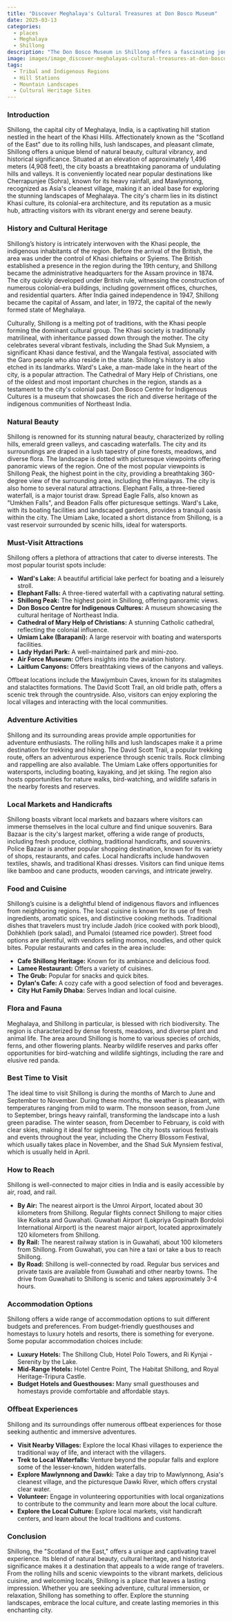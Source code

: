 ```yaml
---
title: "Discover Meghalaya's Cultural Treasures at Don Bosco Museum"
date: 2025-03-13
categories:
  - places
  - Meghalaya
  - Shillong
description: "The Don Bosco Museum in Shillong offers a fascinating journey through the cultural and historical heritage of Meghalaya. It houses artifacts, photographs, and traditional attire showcasing the diverse communities of the region."
image: images/image_discover-meghalayas-cultural-treasures-at-don-bosco-museum.png
tags: 
  - Tribal and Indigenous Regions
  - Hill Stations
  - Mountain Landscapes
  - Cultural Heritage Sites
---
```



### **Introduction**

Shillong, the capital city of Meghalaya, India, is a captivating hill station nestled in the heart of the Khasi Hills. Affectionately known as the "Scotland of the East" due to its rolling hills, lush landscapes, and pleasant climate, Shillong offers a unique blend of natural beauty, cultural vibrancy, and historical significance. Situated at an elevation of approximately 1,496 meters (4,908 feet), the city boasts a breathtaking panorama of undulating hills and valleys. It is conveniently located near popular destinations like Cherrapunjee (Sohra), known for its heavy rainfall, and Mawlynnong, recognized as Asia's cleanest village, making it an ideal base for exploring the stunning landscapes of Meghalaya. The city's charm lies in its distinct Khasi culture, its colonial-era architecture, and its reputation as a music hub, attracting visitors with its vibrant energy and serene beauty.

### **History and Cultural Heritage**

Shillong’s history is intricately interwoven with the Khasi people, the indigenous inhabitants of the region.  Before the arrival of the British, the area was under the control of Khasi chieftains or Syiems.  The British established a presence in the region during the 19th century, and Shillong became the administrative headquarters for the Assam province in 1874.  The city quickly developed under British rule, witnessing the construction of numerous colonial-era buildings, including government offices, churches, and residential quarters.  After India gained independence in 1947, Shillong became the capital of Assam, and later, in 1972, the capital of the newly formed state of Meghalaya.

Culturally, Shillong is a melting pot of traditions, with the Khasi people forming the dominant cultural group. The Khasi society is traditionally matrilineal, with inheritance passed down through the mother. The city celebrates several vibrant festivals, including the Shad Suk Mynsiem, a significant Khasi dance festival, and the Wangala festival, associated with the Garo people who also reside in the state.   Shillong's history is also etched in its landmarks.  Ward's Lake, a man-made lake in the heart of the city, is a popular attraction. The Cathedral of Mary Help of Christians, one of the oldest and most important churches in the region, stands as a testament to the city's colonial past.  Don Bosco Centre for Indigenous Cultures is a museum that showcases the rich and diverse heritage of the indigenous communities of Northeast India.

### **Natural Beauty**

Shillong is renowned for its stunning natural beauty, characterized by rolling hills, emerald green valleys, and cascading waterfalls. The city and its surroundings are draped in a lush tapestry of pine forests, meadows, and diverse flora.  The landscape is dotted with picturesque viewpoints offering panoramic views of the region.   One of the most popular viewpoints is Shillong Peak, the highest point in the city, providing a breathtaking 360-degree view of the surrounding area, including the Himalayas.  The city is also home to several natural attractions.  Elephant Falls, a three-tiered waterfall, is a major tourist draw.  Spread Eagle Falls, also known as "Umkhen Falls", and Beadon Falls offer picturesque settings.  Ward's Lake, with its boating facilities and landscaped gardens, provides a tranquil oasis within the city. The Umiam Lake, located a short distance from Shillong, is a vast reservoir surrounded by scenic hills, ideal for watersports.

### **Must-Visit Attractions**

Shillong offers a plethora of attractions that cater to diverse interests.   The most popular tourist spots include:

*   **Ward's Lake:** A beautiful artificial lake perfect for boating and a leisurely stroll.
*   **Elephant Falls:** A three-tiered waterfall with a captivating natural setting.
*   **Shillong Peak:** The highest point in Shillong, offering panoramic views.
*   **Don Bosco Centre for Indigenous Cultures:** A museum showcasing the cultural heritage of Northeast India.
*   **Cathedral of Mary Help of Christians:** A stunning Catholic cathedral, reflecting the colonial influence.
*   **Umiam Lake (Barapani):** A large reservoir with boating and watersports facilities.
*   **Lady Hydari Park:** A well-maintained park and mini-zoo.
*   **Air Force Museum:** Offers insights into the aviation history.
*   **Laitlum Canyons:** Offers breathtaking views of the canyons and valleys.

Offbeat locations include the Mawjymbuin Caves, known for its stalagmites and stalactites formations.  The David Scott Trail, an old bridle path, offers a scenic trek through the countryside.  Also, visitors can enjoy exploring the local villages and interacting with the local communities.

### **Adventure Activities**

Shillong and its surrounding areas provide ample opportunities for adventure enthusiasts. The rolling hills and lush landscapes make it a prime destination for trekking and hiking.   The David Scott Trail, a popular trekking route, offers an adventurous experience through scenic trails.  Rock climbing and rappelling are also available. The Umiam Lake offers opportunities for watersports, including boating, kayaking, and jet skiing. The region also hosts opportunities for nature walks, bird-watching, and wildlife safaris in the nearby forests and reserves.

### **Local Markets and Handicrafts**

Shillong boasts vibrant local markets and bazaars where visitors can immerse themselves in the local culture and find unique souvenirs.   Bara Bazaar is the city's largest market, offering a wide range of products, including fresh produce, clothing, traditional handicrafts, and souvenirs. Police Bazaar is another popular shopping destination, known for its variety of shops, restaurants, and cafes.  Local handicrafts include handwoven textiles, shawls, and traditional Khasi dresses. Visitors can find unique items like bamboo and cane products, wooden carvings, and intricate jewelry.

### **Food and Cuisine**

Shillong’s cuisine is a delightful blend of indigenous flavors and influences from neighboring regions. The local cuisine is known for its use of fresh ingredients, aromatic spices, and distinctive cooking methods.   Traditional dishes that travelers must try include Jadoh (rice cooked with pork blood), Dohkhlieh (pork salad), and Pumaloi (steamed rice powder).  Street food options are plentiful, with vendors selling momos, noodles, and other quick bites. Popular restaurants and cafes in the area include:

*   **Cafe Shillong Heritage:** Known for its ambiance and delicious food.
*   **Lamee Restaurant:** Offers a variety of cuisines.
*   **The Grub:** Popular for snacks and quick bites.
*   **Dylan's Cafe:** A cozy cafe with a good selection of food and beverages.
*   **City Hut Family Dhaba:** Serves Indian and local cuisine.

### **Flora and Fauna**

Meghalaya, and Shillong in particular, is blessed with rich biodiversity.   The region is characterized by dense forests, meadows, and diverse plant and animal life.  The area around Shillong is home to various species of orchids, ferns, and other flowering plants. Nearby wildlife reserves and parks offer opportunities for bird-watching and wildlife sightings, including the rare and elusive red panda.

### **Best Time to Visit**

The ideal time to visit Shillong is during the months of March to June and September to November.  During these months, the weather is pleasant, with temperatures ranging from mild to warm. The monsoon season, from June to September, brings heavy rainfall, transforming the landscape into a lush green paradise. The winter season, from December to February, is cold with clear skies, making it ideal for sightseeing.  The city hosts various festivals and events throughout the year, including the Cherry Blossom Festival, which usually takes place in November, and the Shad Suk Mynsiem festival, which is usually held in April.

### **How to Reach**

Shillong is well-connected to major cities in India and is easily accessible by air, road, and rail.  

*   **By Air:** The nearest airport is the Umroi Airport, located about 30 kilometers from Shillong. Regular flights connect Shillong to major cities like Kolkata and Guwahati. Guwahati Airport (Lokpriya Gopinath Bordoloi International Airport) is the nearest major airport, located approximately 120 kilometers from Shillong.
*   **By Rail:** The nearest railway station is in Guwahati, about 100 kilometers from Shillong. From Guwahati, you can hire a taxi or take a bus to reach Shillong.
*   **By Road:** Shillong is well-connected by road. Regular bus services and private taxis are available from Guwahati and other nearby towns. The drive from Guwahati to Shillong is scenic and takes approximately 3-4 hours.

### **Accommodation Options**

Shillong offers a wide range of accommodation options to suit different budgets and preferences.  From budget-friendly guesthouses and homestays to luxury hotels and resorts, there is something for everyone.  Some popular accommodation choices include:

*   **Luxury Hotels:** The Shillong Club, Hotel Polo Towers, and Ri Kynjai - Serenity by the Lake.
*   **Mid-Range Hotels:** Hotel Centre Point, The Habitat Shillong, and Royal Heritage-Tripura Castle.
*   **Budget Hotels and Guesthouses:** Many small guesthouses and homestays provide comfortable and affordable stays.

### **Offbeat Experiences**

Shillong and its surroundings offer numerous offbeat experiences for those seeking authentic and immersive adventures.  

*   **Visit Nearby Villages:** Explore the local Khasi villages to experience the traditional way of life, and interact with the villagers.
*   **Trek to Local Waterfalls:** Venture beyond the popular falls and explore some of the lesser-known, hidden waterfalls.
*   **Explore Mawlynnong and Dawki:** Take a day trip to Mawlynnong, Asia's cleanest village, and the picturesque Dawki River, which offers crystal clear water.
*   **Volunteer:** Engage in volunteering opportunities with local organizations to contribute to the community and learn more about the local culture.
*   **Explore the Local Culture:** Explore local markets, visit handicraft centers, and learn about the local traditions and customs.

### **Conclusion**

Shillong, the "Scotland of the East," offers a unique and captivating travel experience. Its blend of natural beauty, cultural heritage, and historical significance makes it a destination that appeals to a wide range of travelers. From the rolling hills and scenic viewpoints to the vibrant markets, delicious cuisine, and welcoming locals, Shillong is a place that leaves a lasting impression. Whether you are seeking adventure, cultural immersion, or relaxation, Shillong has something to offer. Explore the stunning landscapes, embrace the local culture, and create lasting memories in this enchanting city.


